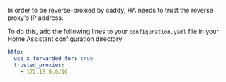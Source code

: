 In order to be reverse-proxied by caddy, HA needs to trust the reverse proxy's IP address.

To do this, add the following lines to your `configuration.yaml` file in your Home Assistant configuration directory:

```yaml
http:
  use_x_forwarded_for: true
  trusted_proxies:
    - 172.18.0.0/16
```
